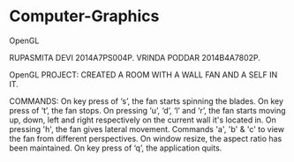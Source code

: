 # Computer-Graphics
OpenGL

RUPASMITA DEVI 2014A7PS004P.
VRINDA PODDAR 2014B4A7802P.

OpenGL PROJECT: CREATED A ROOM WITH A WALL FAN AND A SELF IN IT.

COMMANDS:
On key press of ‘s’, the fan starts spinning the blades.
On key press of ‘t’, the fan stops.
On pressing ‘u’, ‘d’, ‘l’ and ‘r’, the fan starts moving up, down, left and
right respectively on the current wall it's located in.
On pressing 'h', the fan gives lateral movement.
Commands 'a', 'b' & 'c'  to view the fan from different perspectives.
On window resize, the aspect ratio has been maintained.
On key press of ‘q’, the application quits.
